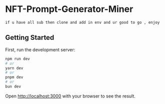 # NFT-Prompt-Generator-Miner

``` The deployed site will not work properly as I don't have a Third Web Engine subscription, so I can't mine, and there's no Dale3.0
if u have all sub then clone and add in env and ur good to go , enjoy 
```

## Getting Started

First, run the development server:

```bash
npm run dev
# or
yarn dev
# or
pnpm dev
# or
bun dev
```

Open [http://localhost:3000](http://localhost:3000) with your browser to see the result.
